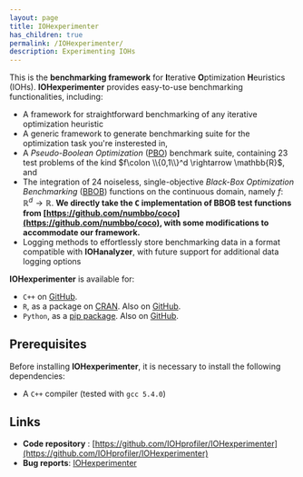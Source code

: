 ```yaml
---
layout: page
title: IOHexperimenter
has_children: true
permalink: /IOHexperimenter/
description: Experimenting IOHs
---
```


This is the **benchmarking framework** for <b>I</b>terative <b>O</b>ptimization <b>H</b>euristics (IOHs).
<b>IOHexperimenter</b> provides easy-to-use benchmarking functionalities, including:

* A framework for straightforward benchmarking of any iterative optimization heuristic
* A generic framework to generate benchmarking suite for the optimization task you're insterested in,
* A _Pseudo-Boolean Optimization_ ([PBO](/Suites/PBO/)) benchmark suite, containing 23 test problems of the kind $f\colon \\{0,1\\}^d \rightarrow \mathbb{R}$, and
* The integration of 24 noiseless, single-objective _Black-Box Optimization Benchmarking_ ([BBOB](https://coco.gforge.inria.fr/downloads/download16.00/bbobdocfunctions.pdf)) functions on the continuous domain, namely $f\colon \mathbb{R}^d \rightarrow \mathbb{R}$. <b>We directly take the <tt>C</tt> implementation of BBOB test functions from [https://github.com/numbbo/coco](https://github.com/numbbo/coco), with some modifications to accommodate our framework.</b>
* Logging methods to effortlessly store benchmarking data in a format compatible with __IOHanalyzer__, with future support for additional data logging options

<b>IOHexperimenter</b> is available for:

* `C++` on [GitHub](https://github.com/IOHprofiler).
* `R`, as a package on [CRAN](https://CRAN.R-project.org/package=IOHexperimenter). Also on [GitHub](https://github.com/IOHprofiler/IOHexperimenter/tree/R).
* `Python`, as a [pip package](https://pypi.org/project/IOHexperimenter/). Also on [GitHub](https://github.com/IOHprofiler/IOHexperimenter/tree/python-interface).

## Prerequisites

Before installing <b>IOHexperimenter</b>, it is necessary to install the following dependencies:

* A `C++` compiler (tested with `gcc 5.4.0`)

## Links

* __Code repository__ : [https://github.com/IOHprofiler/IOHexperimenter](https://github.com/IOHprofiler/IOHexperimenter)
* __Bug reports__: [IOHexperimenter](https://github.com/IOHprofiler/IOHexperimenter/issues)